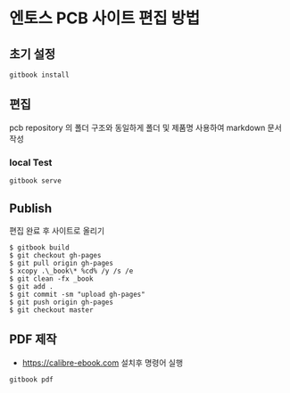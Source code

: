 # 엔토스 PCB 사이트 편집 방법
## 초기 설정
```
gitbook install
```

## 편집
pcb repository 의 폴더 구조와 동일하게 폴더 및 제품명 사용하여 markdown 문서 작성

### local Test
```
gitbook serve
```

## Publish
편집 완료 후 사이트로 올리기
```
$ gitbook build
$ git checkout gh-pages
$ git pull origin gh-pages
$ xcopy .\_book\* %cd% /y /s /e
$ git clean -fx _book
$ git add .
$ git commit -sm "upload gh-pages"
$ git push origin gh-pages
$ git checkout master
```

## PDF 제작
* https://calibre-ebook.com 설치후 명령어 실행
```
gitbook pdf
```

